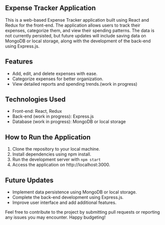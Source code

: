 ## Expense Tracker Application

This is a web-based Expense Tracker application built using React and Redux for the front-end. The application allows users to track their expenses, categorize them, and view their spending patterns. The data is not currently persisted, but future updates will include saving data on MongoDB or local storage, along with the development of the back-end using Express.js.

## Features

<ul>
    <li>Add, edit, and delete expenses with ease.</li>
    <li>Categorize expenses for better organization.</li>
    <li>View detailed reports and spending trends.(work in progress)</li>
</ul>

## Technologies Used

<ul>
    <li>Front-end: React, Redux</li>
    <li>Back-end (work in progress): Express.js</li>
    <li>Database (work in progress): MongoDB or local storage</li>
</ul>

## How to Run the Application

<ol>
    <li>Clone the repository to your local machine.</li>
    <li>Install dependencies using npm install.</li>
    <li>Run the development server with <code>npm start</code></li>
    <li>Access the application on http://localhost:3000.</li>
</ol>

## Future Updates

<ul>
    <li>Implement data persistence using MongoDB or local storage.</li>
    <li>Complete the back-end development using Express.js.</li>
    <li>Improve user interface and add additional features.</li>
    
</ul>

Feel free to contribute to the project by submitting pull requests or reporting any issues you may encounter. Happy budgeting!
